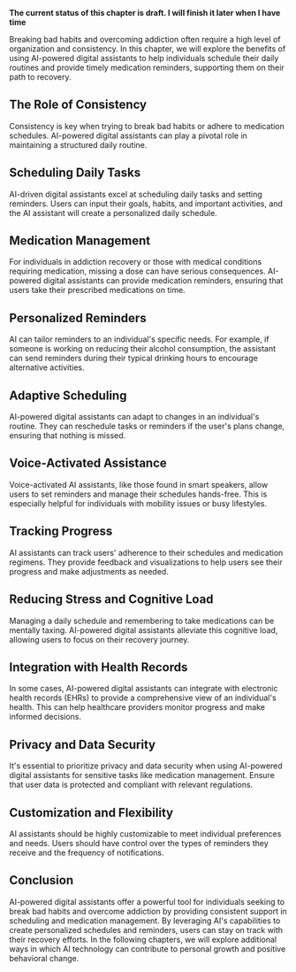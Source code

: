 **The current status of this chapter is draft. I will finish it later when I have time**

Breaking bad habits and overcoming addiction often require a high level of organization and consistency. In this chapter, we will explore the benefits of using AI-powered digital assistants to help individuals schedule their daily routines and provide timely medication reminders, supporting them on their path to recovery.

**The Role of Consistency**
---------------------------

Consistency is key when trying to break bad habits or adhere to medication schedules. AI-powered digital assistants can play a pivotal role in maintaining a structured daily routine.

**Scheduling Daily Tasks**
--------------------------

AI-driven digital assistants excel at scheduling daily tasks and setting reminders. Users can input their goals, habits, and important activities, and the AI assistant will create a personalized daily schedule.

**Medication Management**
-------------------------

For individuals in addiction recovery or those with medical conditions requiring medication, missing a dose can have serious consequences. AI-powered digital assistants can provide medication reminders, ensuring that users take their prescribed medications on time.

**Personalized Reminders**
--------------------------

AI can tailor reminders to an individual's specific needs. For example, if someone is working on reducing their alcohol consumption, the assistant can send reminders during their typical drinking hours to encourage alternative activities.

**Adaptive Scheduling**
-----------------------

AI-powered digital assistants can adapt to changes in an individual's routine. They can reschedule tasks or reminders if the user's plans change, ensuring that nothing is missed.

**Voice-Activated Assistance**
------------------------------

Voice-activated AI assistants, like those found in smart speakers, allow users to set reminders and manage their schedules hands-free. This is especially helpful for individuals with mobility issues or busy lifestyles.

**Tracking Progress**
---------------------

AI assistants can track users' adherence to their schedules and medication regimens. They provide feedback and visualizations to help users see their progress and make adjustments as needed.

**Reducing Stress and Cognitive Load**
--------------------------------------

Managing a daily schedule and remembering to take medications can be mentally taxing. AI-powered digital assistants alleviate this cognitive load, allowing users to focus on their recovery journey.

**Integration with Health Records**
-----------------------------------

In some cases, AI-powered digital assistants can integrate with electronic health records (EHRs) to provide a comprehensive view of an individual's health. This can help healthcare providers monitor progress and make informed decisions.

**Privacy and Data Security**
-----------------------------

It's essential to prioritize privacy and data security when using AI-powered digital assistants for sensitive tasks like medication management. Ensure that user data is protected and compliant with relevant regulations.

**Customization and Flexibility**
---------------------------------

AI assistants should be highly customizable to meet individual preferences and needs. Users should have control over the types of reminders they receive and the frequency of notifications.

**Conclusion**
--------------

AI-powered digital assistants offer a powerful tool for individuals seeking to break bad habits and overcome addiction by providing consistent support in scheduling and medication management. By leveraging AI's capabilities to create personalized schedules and reminders, users can stay on track with their recovery efforts. In the following chapters, we will explore additional ways in which AI technology can contribute to personal growth and positive behavioral change.
